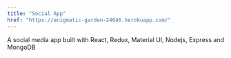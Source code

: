 ```yaml
---
title: "Social App"
href: "https://enigmatic-garden-24646.herokuapp.com/"
---
```

A social media app built with React, Redux, Material UI, Nodejs, Express and MongoDB
